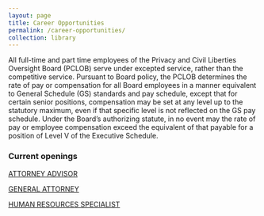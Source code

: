 ```yaml
---
layout: page
title: Career Opportunities
permalink: /career-opportunities/
collection: library
---
```


All full-time and part time employees of the Privacy and Civil Liberties Oversight Board (PCLOB) serve under excepted service, rather than the competitive service. Pursuant to Board policy, the PCLOB determines the rate of pay or compensation for all Board employees in a manner equivalent to General Schedule (GS) standards and pay schedule, except that for certain senior positions, compensation may be set at any level up to the statutory maximum, even if that specific level is not reflected on the GS pay schedule. Under the Board’s authorizing statute, in no event may the rate of pay or employee compensation exceed the equivalent of that payable for a position of Level V of the Executive Schedule.

### Current openings   

[ATTORNEY ADVISOR](https://federalist-proxy.app.cloud.gov/preview/18f/pclob/jobs/attorney-advisor/)

[GENERAL ATTORNEY](https://federalist-proxy.app.cloud.gov/preview/18f/pclob/jobsv2/general-attorney/)

[HUMAN RESOURCES SPECIALIST ](https://federalist-proxy.app.cloud.gov/preview/18f/pclob/jobsv2/human-resources/)
